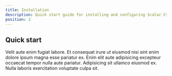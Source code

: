 ```yaml
---
title: Installation
description: Quick start guide for installing and configuring Scalar CSS.
position: 2
---
```


## Quick start

Velit aute enim fugiat labore. Et consequat irure ut eiusmod nisi sint enim dolore ipsum magna esse pariatur ex. Enim elit aute adipisicing excepteur occaecat tempor nulla aute pariatur. Adipisicing sit ullamco eiusmod ex. Nulla laboris exercitation voluptate culpa sit.
